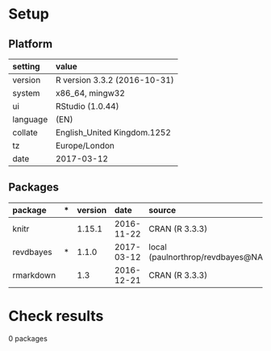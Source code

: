 # Setup

## Platform

|setting  |value                        |
|:--------|:----------------------------|
|version  |R version 3.3.2 (2016-10-31) |
|system   |x86_64, mingw32              |
|ui       |RStudio (1.0.44)             |
|language |(EN)                         |
|collate  |English_United Kingdom.1252  |
|tz       |Europe/London                |
|date     |2017-03-12                   |

## Packages

|package   |*  |version |date       |source                            |
|:---------|:--|:-------|:----------|:---------------------------------|
|knitr     |   |1.15.1  |2016-11-22 |CRAN (R 3.3.3)                    |
|revdbayes |*  |1.1.0   |2017-03-12 |local (paulnorthrop/revdbayes@NA) |
|rmarkdown |   |1.3     |2016-12-21 |CRAN (R 3.3.3)                    |

# Check results
0 packages


